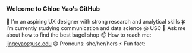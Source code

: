 ### Welcome to Chloe Yao's GitHub

💼 I’m an aspiring UX designer with strong research and analytical skills
🍀 I’m currently studying communication and data science @ USC
💬 Ask me about how to find the best bagel shop
📫 How to reach me: jingeyao@usc.edu
😄 Pronouns: she/her/hers
 ⚡ Fun fact: 

